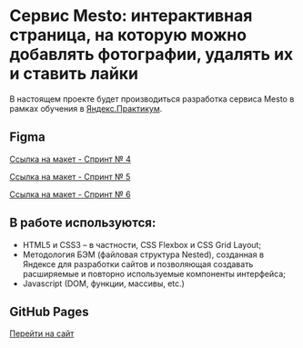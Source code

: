 # Сервис Mesto: интерактивная страница, на которую можно добавлять фотографии, удалять их и ставить лайки

В настоящем проекте будет производиться разработка сервиса Mesto в рамках обучения в [Яндекс.Практикум](https://practicum.yandex.ru/).

## Figma

[Ссылка на макет - Спринт № 4](https://www.figma.com/file/2cn9N9jSkmxD84oJik7xL7/JavaScript.-Sprint-4)

[Ссылка на макет - Спринт № 5](https://www.figma.com/file/bjyvbKKJN2naO0ucURl2Z0/JavaScript.-Sprint-5)

[Ссылка на макет - Спринт № 6](https://www.figma.com/file/kRVLKwYG3d1HGLvh7JFWRT/JavaScript.-Sprint-6)

## В работе используются:

* HTML5 и CSS3 – в частности, CSS Flexbox и CSS Grid Layout;
* Методология БЭМ (файловая структура Nested), созданная в Яндексе для разработки сайтов и позволяющая создавать расширяемые и повторно используемые компоненты интерфейса;
* Javascript (DOM, функции, массивы, etc.)

## GitHub Pages

[Перейти на сайт](https://vkrasnova.github.io/mesto/ "Сервис Mesto")

